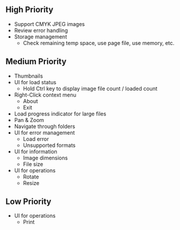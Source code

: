 ## High Priority

- Support CMYK JPEG images
- Review error handling
- Storage management
  - Check remaining temp space, use page file, use memory, etc.

## Medium Priority

- Thumbnails
- UI for load status
  - Hold Ctrl key to display image file count / loaded count
- Right-Click context menu
  - About
  - Exit
- Load progress indicator for large files
- Pan & Zoom
- Navigate through folders
- UI for error management
  - Load error
  - Unsupported formats
- UI for information
  - Image dimensions
  - File size
- UI for operations
  - Rotate
  - Resize

## Low Priority

- UI for operations
  - Print
